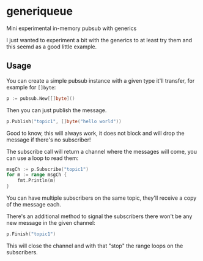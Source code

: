 # generiqueue
Mini experimental in-memory pubsub with generics

I just wanted to experiment a bit with the generics to at least try them and this seemd as a good little example.

## Usage

You can create a simple pubsub instance with a given type it'll transfer, for example for `[]byte`:

```go
p := pubsub.New[[]byte]()
```

Then you can just publish the message.
```go
p.Publish("topic1", []byte("hello world"))
```

Good to know, this will always work, it does not block and will drop the message if there's no subscriber!

The subscribe call will return a channel where the messages will come, you can use a loop to read them:

```go
msgCh := p.Subscribe("topic1")
for m := range msgCh {
	fmt.Println(m)
}
```

You can have multiple subscribers on the same topic, they'll receive a copy of the message each.

There's an additional method to signal the subscribers there won't be any new message in the given channel:

```go
p.Finish("topic1")
```

This will close the channel and with that "stop" the range loops on the subscribers.
